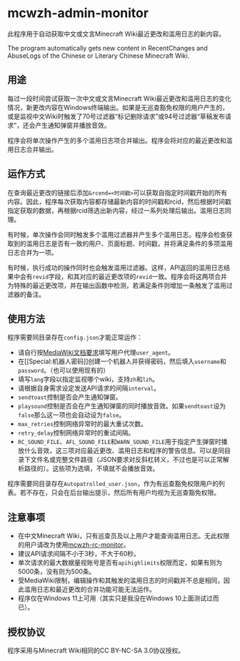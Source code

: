 # mcwzh-admin-monitor
此程序用于自动获取中文或文言Minecraft Wiki最近更改和滥用日志的新内容。

The program automatically gets new content in RecentChanges and AbuseLogs of the Chinese or Literary Chinese Minecraft Wiki.

## 用途
每过一段时间尝试获取一次中文或文言Minecraft Wiki最近更改和滥用日志的变化情况，新更改内容在Windows终端输出。如果是无巡查豁免权限的用户产生的，或是监视中文Wiki时触发了70号过滤器“标记删除请求”或94号过滤器“草稿发布请求”，还会产生通知弹窗并播放音效。

程序会将单次操作产生的多个滥用日志项合并输出。程序会将对应的最近更改和滥用日志合并输出。

## 运作方式
在查询最近更改的链接后添加`&rcend=<时间戳>`可以获取自指定时间戳开始的所有内容。因此，程序每次获取内容都存储最新内容的时间戳和rcid，然后根据时间戳指定获取的数据，再根据rcid筛选出新内容，经过一系列处理后输出。滥用日志同理。

有时候，单次操作会同时触发多个滥用过滤器并产生多个滥用日志。程序会检查获取到的滥用日志是否有一致的用户、页面标题、时间戳，并将满足条件的多项滥用日志合并为一项。

有时候，执行成功的操作同时也会触发滥用过滤器。这样，API返回的滥用日志结果中会有`revid`字段，和其对应的最近更改项的`revid`一致。程序会将这两项合并为特殊的最近更改项，并在输出函数中检测，若满足条件则增加一条触发了滥用过滤器的备注。

## 使用方法
程序需要同目录存在`config.json`才能正常运作：
* 请自行按[MediaWiki文档要求](https://www.mediawiki.org/wiki/API:Etiquette#The_User-Agent_header)填写用户代理`user_agent`。
* 在[[Special:机器人密码]]创建一个机器人并获得密码，然后填入`username`和`password`。（也可以使用现有的）
* 填写`lang`字段以指定监视哪个wiki，支持`zh`和`lzh`。
* 请根据自身需求设定发送API请求的间隔`interval`。
* `sendtoast`控制是否会产生通知弹窗。
* `playsound`控制是否会在产生通知弹窗的同时播放音效。如果`sendtoast`设为`false`那么这一项也会自动设为`false`。
* `max_retries`控制网络异常时的最大重试次数。
* `retry_delay`控制网络异常时的重试间隔。
* `RC_SOUND_FILE`、`AFL_SOUND_FILE`和`WARN_SOUND_FILE`用于指定产生弹窗时播放什么音效，这三项对应最近更改、滥用日志和程序的警告信息。可以是同目录下文件名或完整文件路径（JSON要求对反斜杠转义，不过也是可以正常解析路径的）。这些项为选填，不填就不会播放音效。

程序需要同目录存在`Autopatrolled_user.json`，作为有巡查豁免权限用户的列表。若不存在，只会在后台输出提示，然后所有用户均视为无巡查豁免权限。

## 注意事项
* 在中文Minecraft Wiki，只有巡查员及以上用户才能查询滥用日志。无此权限的用户请改为使用[mcwzh-rc-monitor](https://github.com/AblazeVase69188/mcwzh-rc-monitor)。
* 建议API请求间隔不小于3秒，不大于60秒。
* 单次请求的最大数据量视账号是否有`apihighlimits`权限而定，如果有则为5000条，没有则为500条。
* 受MediaWiki限制，编辑操作和其触发的滥用日志的时间戳并不总是相同，因此滥用日志和最近更改的合并功能可能无法运作。
* 程序仅在Windows 11上可用（其实只是我没在Windows 10上面测试过而已）。

## 授权协议
程序采用与Minecraft Wiki相同的CC BY-NC-SA 3.0协议授权。
